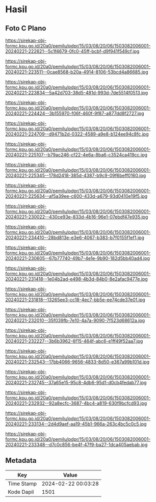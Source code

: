 # Hasil

## Foto C Plano

https://sirekap-obj-formc.kpu.go.id/20a0/pemilu/pdpr/15/03/08/20/06/1503082006001-20240221-222621--5c1f4679-0fc0-45ff-bcbf-d9f941f549cf.jpg

https://sirekap-obj-formc.kpu.go.id/20a0/pemilu/pdpr/15/03/08/20/06/1503082006001-20240221-223511--0cae8568-b20a-4914-8106-53bcd4a86685.jpg

https://sirekap-obj-formc.kpu.go.id/20a0/pemilu/pdpr/15/03/08/20/06/1503082006001-20240221-223834--5a42d703-38d5-481d-993d-7de5514f0513.jpg

https://sirekap-obj-formc.kpu.go.id/20a0/pemilu/pdpr/15/03/08/20/06/1503082006001-20240221-224424--3b155970-f06f-460f-9f87-a877dd8f2727.jpg

https://sirekap-obj-formc.kpu.go.id/20a0/pemilu/pdpr/15/03/08/20/06/1503082006001-20240221-224709--d9471b2d-0322-4589-a9e8-b124ee94c8fc.jpg

https://sirekap-obj-formc.kpu.go.id/20a0/pemilu/pdpr/15/03/08/20/06/1503082006001-20240221-225107--b79ac246-cf22-4e6a-8ba6-c3524ca419cc.jpg

https://sirekap-obj-formc.kpu.go.id/20a0/pemilu/pdpr/15/03/08/20/06/1503082006001-20240221-225345--178d2418-385d-4387-b9c9-09f6beff0160.jpg

https://sirekap-obj-formc.kpu.go.id/20a0/pemilu/pdpr/15/03/08/20/06/1503082006001-20240221-225634--af5a39ee-c600-433d-a679-93d0410e19f5.jpg

https://sirekap-obj-formc.kpu.go.id/20a0/pemilu/pdpr/15/03/08/20/06/1503082006001-20240221-230022--430ce93e-833d-4b16-96e1-07ebdf47e935.jpg

https://sirekap-obj-formc.kpu.go.id/20a0/pemilu/pdpr/15/03/08/20/06/1503082006001-20240221-234410--28bd813e-e3e6-4067-b383-b7f0155f1ef1.jpg

https://sirekap-obj-formc.kpu.go.id/20a0/pemilu/pdpr/15/03/08/20/06/1503082006001-20240221-230605--67b77740-49b7-4e1e-9b90-182d5bb40ad4.jpg

https://sirekap-obj-formc.kpu.go.id/20a0/pemilu/pdpr/15/03/08/20/06/1503082006001-20240221-231418--1e04b2ad-e498-4b3d-84b0-8e2afac9477e.jpg

https://sirekap-obj-formc.kpu.go.id/20a0/pemilu/pdpr/15/03/08/20/06/1503082006001-20240221-231818--13265ee3-cc18-4ec7-bb5e-ee74cde37e01.jpg

https://sirekap-obj-formc.kpu.go.id/20a0/pemilu/pdpr/15/03/08/20/06/1503082006001-20240221-232010--35f039fb-7e10-4a7a-9090-7f523d68612a.jpg

https://sirekap-obj-formc.kpu.go.id/20a0/pemilu/pdpr/15/03/08/20/06/1503082006001-20240221-232227--3b6b3962-6f15-464f-abc6-e1ff49f52aa7.jpg

https://sirekap-obj-formc.kpu.go.id/20a0/pemilu/pdpr/15/03/08/20/06/1503082006001-20240221-232543--17bb4066-9656-4833-8d50-e367a99b101d.jpg

https://sirekap-obj-formc.kpu.go.id/20a0/pemilu/pdpr/15/03/08/20/06/1503082006001-20240221-232745--37a65e15-95c8-4db6-95d1-d0cb4fedab77.jpg

https://sirekap-obj-formc.kpu.go.id/20a0/pemilu/pdpr/15/03/08/20/06/1503082006001-20240221-232932--92a8ecfc-3687-4bc4-a819-630f9bcfcd93.jpg

https://sirekap-obj-formc.kpu.go.id/20a0/pemilu/pdpr/15/03/08/20/06/1503082006001-20240221-233134--2d4d9aef-aa19-45b1-966a-263c4bc5c0c5.jpg

https://sirekap-obj-formc.kpu.go.id/20a0/pemilu/pdpr/15/03/08/20/06/1503082006001-20240221-233348--d7c0c856-be4f-47f9-ba27-1dca405aebab.jpg


## Metadata

| Key        | Value               |
| ---------- | ------------------- |
| Time Stamp | 2024-02-22 00:03:28 |
| Kode Dapil | 1501                |



